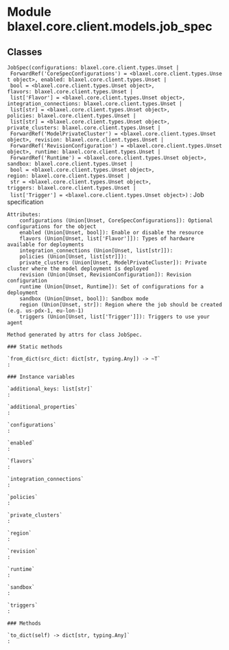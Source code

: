 Module blaxel.core.client.models.job_spec
=========================================

Classes
-------

`JobSpec(configurations: blaxel.core.client.types.Unset | ForwardRef('CoreSpecConfigurations') = <blaxel.core.client.types.Unset object>, enabled: blaxel.core.client.types.Unset | bool = <blaxel.core.client.types.Unset object>, flavors: blaxel.core.client.types.Unset | list['Flavor'] = <blaxel.core.client.types.Unset object>, integration_connections: blaxel.core.client.types.Unset | list[str] = <blaxel.core.client.types.Unset object>, policies: blaxel.core.client.types.Unset | list[str] = <blaxel.core.client.types.Unset object>, private_clusters: blaxel.core.client.types.Unset | ForwardRef('ModelPrivateCluster') = <blaxel.core.client.types.Unset object>, revision: blaxel.core.client.types.Unset | ForwardRef('RevisionConfiguration') = <blaxel.core.client.types.Unset object>, runtime: blaxel.core.client.types.Unset | ForwardRef('Runtime') = <blaxel.core.client.types.Unset object>, sandbox: blaxel.core.client.types.Unset | bool = <blaxel.core.client.types.Unset object>, region: blaxel.core.client.types.Unset | str = <blaxel.core.client.types.Unset object>, triggers: blaxel.core.client.types.Unset | list['Trigger'] = <blaxel.core.client.types.Unset object>)`
:   Job specification
    
    Attributes:
        configurations (Union[Unset, CoreSpecConfigurations]): Optional configurations for the object
        enabled (Union[Unset, bool]): Enable or disable the resource
        flavors (Union[Unset, list['Flavor']]): Types of hardware available for deployments
        integration_connections (Union[Unset, list[str]]):
        policies (Union[Unset, list[str]]):
        private_clusters (Union[Unset, ModelPrivateCluster]): Private cluster where the model deployment is deployed
        revision (Union[Unset, RevisionConfiguration]): Revision configuration
        runtime (Union[Unset, Runtime]): Set of configurations for a deployment
        sandbox (Union[Unset, bool]): Sandbox mode
        region (Union[Unset, str]): Region where the job should be created (e.g. us-pdx-1, eu-lon-1)
        triggers (Union[Unset, list['Trigger']]): Triggers to use your agent
    
    Method generated by attrs for class JobSpec.

    ### Static methods

    `from_dict(src_dict: dict[str, typing.Any]) ‑> ~T`
    :

    ### Instance variables

    `additional_keys: list[str]`
    :

    `additional_properties`
    :

    `configurations`
    :

    `enabled`
    :

    `flavors`
    :

    `integration_connections`
    :

    `policies`
    :

    `private_clusters`
    :

    `region`
    :

    `revision`
    :

    `runtime`
    :

    `sandbox`
    :

    `triggers`
    :

    ### Methods

    `to_dict(self) ‑> dict[str, typing.Any]`
    :